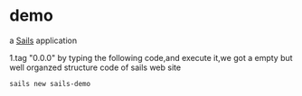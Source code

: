 # demo

a [Sails](http://sailsjs.org) application

1.tag "0.0.0"
by typing the following code,and execute it,we got a empty but well organzed structure code of  sails web site
```bash
sails new sails-demo
```

